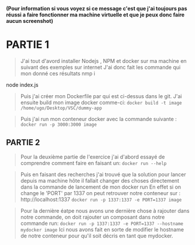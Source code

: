 **(Pour information si vous voyez si ce message c'est que j'ai toujours pas réussi a faire fonctionner ma machine virtuelle et que je peux donc faire aucun screenshot)**
# PARTIE 1
> J'ai tout d'avord installer Nodejs , NPM et docker sur ma machine en suivant des exemples sur internet
J'ai donc fait les commande qui mon donné ces résultats
nmp i

node index.js

> Puis j'ai créer mon Dockerfile par qui est ci-dessus  dans le git.
J'ai ensuite build mon image docker comme-ci:
`docker build -t image /home/ugo/Desktop/VSC/dummy-app`




> Puis j'ai run mon conteneur docker avec la commande suivante :
`docker run -p 3000:3000 image`




## PARTIE 2
> Pour la deuxième partie de l'exercice j'ai d'abord essayé de comprendre comment faire en faisant un:
`docker run --help`



> Puis en faisant des recherches j'ai trouvé que la solution pour lancer depuis ma machine hôte il fallait changer
des choses directement dans la commande de lancement de mon docker run 
En effet si on change le 'PORT' par 1337 on peut retrouver notre conteneur sur : http://localhost:1337
`docker run -p 1337:1337 -e PORT=1337 image`




> Pour la dernière éatpe nous avons une dernière chose à rajouter dans notre commande, on doit rajouter un composant dans notre commande run:
`docker run -p 1337:1337 -e PORT=1337 --hostname mydocker image`
> Ici nous avons fait en sorte de modifier le hostname de notre conteneur pour qu'il soit décris en tant que mydocker.


